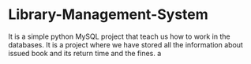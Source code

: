 # Library-Management-System
It is a  simple python MySQL project  that teach us how to work in the databases. It  is  a project where  we have  stored all the information about issued  book and its return time and the fines. a
